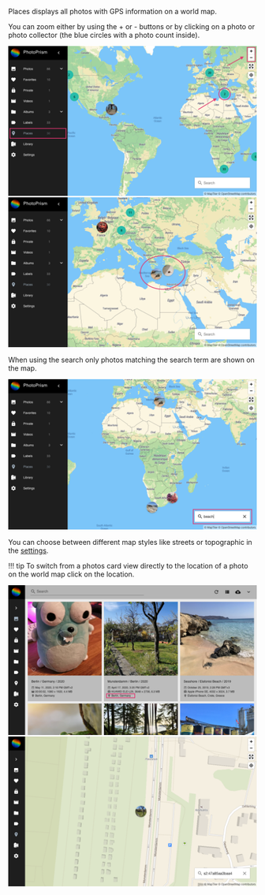 Places displays all photos with GPS information on a world map.

You can zoom either by using the + or - buttons or by clicking on a photo or photo collector (the blue circles with a photo count inside).

![Screenshot](../img/places1.png)
![Screenshot](../img/places2.png)

When using the search only photos matching the search term are shown on the map.

![Screenshot](../img/places3.png)

You can choose between different map styles like streets or topographic in the [settings](settings.md).

!!! tip
    To switch from a photos card view directly to the location of a photo on the world map click on the location.

   ![Screenshot](../img/placesAnimation1.png)
   ![Screenshot](../img/placesAnimation2.png)
